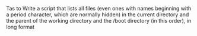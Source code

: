  Tas to Write a script that lists all files (even ones with names beginning with a period character, which are normally hidden) in the current directory and the parent of the working directory and the /boot directory (in this order), in long format
